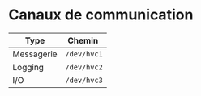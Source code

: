# Canaux de communication

| Type | Chemin |
|--|--|
| Messagerie | `/dev/hvc1` |
| Logging | `/dev/hvc2` |
| I/O | `/dev/hvc3` |